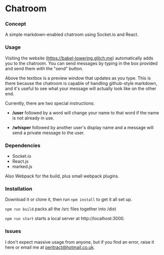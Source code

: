 # Chatroom

### Concept

A simple markdown-enabled chatroom using Socket.io and React.

### Usage

Visiting the website (https://babel-towering.glitch.me) automatically adds you to the chatroom. You can send messages by typing in the box provided and send them with the "send" button.

Above the textbox is a preview window that updates as you type. This is there because the chatroom is capable of handling github-style markdown, and it's useful to see what your message will actually look like on the other end. 

Currently, there are two special instructions:

* **/user** followed by a word will change your name to that word if the name is not already in use.

* **/whisper** followed by another user's display name and a message will send a private message to the user. 

### Dependencies

* Socket.io
* React.js
* marked.js

Also Webpack for the build, plus small webpack plugins.

### Installation

Download it or clone it, then run `npm install` to get it all set up.

`npm run build` packs all the /src files together into /dist

`npm run start` starts a local server at http://localhost:3000.

### Issues

I don't expect massive usage from anyone, but if you find an error, raise it here or email me at peritract@hotmail.co.uk.

